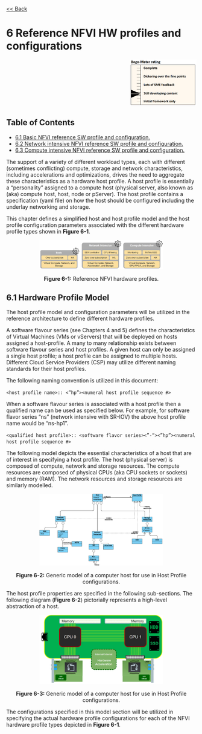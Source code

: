 [<< Back](../../ref_model)
# 6	Reference NFVI HW profiles and configurations
<p align="right"><img src="../figures/bogo_sdc.png" alt="scope" title="Scope" width="35%"/></p>

## Table of Contents
* [6.1	Basic NFVI reference SW profile and configuration.](#6.1)
* [6.2 Network intensive NFVI reference SW profile and configuration.](#6.2)
* [6.3 Compute intensive NFVI reference SW profile and configuration.](#6.3)

The support of a variety of different workload types, each with different (sometimes conflicting) compute, storage and network characteristics, including accelerations and optimizations, drives the need to aggregate these characteristics as a hardware host profile. A host profile is essentially a “personality” assigned to a compute host (physical server, also known as (aka) compute host, host, node or pServer). The host profile contains a specification (yaml file) on how the host should be configured including the underlay networking and storage.

This chapter defines a simplified host and host profile model and the host profile configuration parameters associated with the different hardware profile types shown in **Figure 6-1**.

<p align="center"><img src="../figures/ch06_ref_nfvi_hw_profiles.PNG" alt="ref_hw_profiles" title="Reference HW Profiles" width="65%"/></p>
<p align="center"><b>Figure 6-1:</b> Reference NFVI hardware profiles.</p>

## 6.1	Hardware Profile Model
The host profile model and configuration parameters will be utilized in the reference architecture to define different hardware profiles.

A software flavour series (see Chapters 4 and 5) defines the characteristics of Virtual Machines (VMs or vServers) that will be deployed on hosts assigned a host-profile. A many to many relationship exists between software flavour series and host profiles. A given host can only be assigned a single host profile; a host profile can be assigned to multiple hosts. Different Cloud Service Providers (CSP) may utilize different naming standards for their host profiles. 

The following naming convention is utilized in this document:

`<host profile name>:: <”hp”><numeral host profile sequence #>`

When a software flavour series is associated with a host profile then a qualified name can be used as specified below. For example, for software flavor series “ns” (network intensive with SR-IOV) the above host profile name would be “ns-hp1”.

`<qualified host profile>:: <software flavor series><”-“><”hp”><numeral host profile sequence #>`

The following model depicts the essential characteristics of a host that are of interest in specifying a host profile. The host (physical server) is composed of compute, network and storage resources. The compute resources are composed of physical CPUs (aka CPU sockets or sockets) and memory (RAM). The network resources and storage resources are similarly modelled. 

<p align="center"><img src="../figures/ch06_generic_model.PNG" alt="generic_model" title="Generic Model" width="65%"/></p>
<p align="center"><b>Figure 6-2:</b> Generic model of a computer host for use in Host Profile configurations.</p>

The host profile properties are specified in the following sub-sections. The following diagram (**Figure 6-2**) pictorially represents a high-level abstraction of a host.

<p align="center"><img src="../figures/ch06_ref_hw_profile.PNG" alt="reference_hw_profile" title="Reference HW Profile" width="65%"/></p>
<p align="center"><b>Figure 6-3:</b> Generic model of a computer host for use in Host Profile configurations.</p>

The configurations specified in this model section will be utilized in specifying the actual hardware profile configurations for each of the NFVI hardware profile types depicted in **Figure 6-1**.
